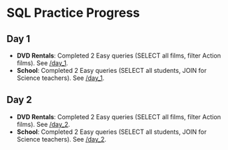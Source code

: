 # SQL Practice Progress
## Day 1
- **DVD Rentals**: Completed 2 Easy queries (SELECT all films, filter Action films). See [/day_1](/day_1).
- **School**: Completed 2 Easy queries (SELECT all students, JOIN for Science teachers). See [/day_1](/day_1).

## Day 2
- **DVD Rentals**: Completed 2 Easy queries (SELECT all films, filter Action films). See [/day_2](/day_2).
- **School**: Completed 2 Easy queries (SELECT all students, JOIN for Science teachers). See [/day_2](/day_2).
